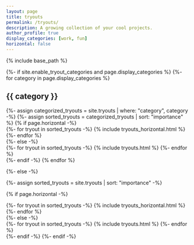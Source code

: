 ```yaml
---
layout: page
title: tryouts
permalink: /tryouts/
description: A growing collection of your cool projects.
author_profile: true
display_categories: [work, fun]
horizontal: false
---
```


{% include base_path %}

<!-- pages/tryouts.md -->
<div class="tryouts">
{%- if site.enable_tryout_categories and page.display_categories %}
  <!-- Display categorized tryouts -->
  {%- for category in page.display_categories %}
  <h2 class="category">{{ category }}</h2>
  {%- assign categorized_tryouts = site.tryouts | where: "category", category -%}
  {%- assign sorted_tryouts = categorized_tryouts | sort: "importance" %}
  <!-- Generate cards for each tryout -->
  {% if page.horizontal -%}
  <div class="container">
    <div class="row row-cols-2">
    {%- for tryout in sorted_tryouts -%}
      {% include tryouts_horizontal.html %}
    {%- endfor %}
    </div>
  </div>
  {%- else -%}
  <div class="grid">
    {%- for tryout in sorted_tryouts -%}
      {% include tryouts.html %}
    {%- endfor %}
  </div>
  {%- endif -%}
  {% endfor %}

{%- else -%}
<!-- Display tryouts without categories -->
  {%- assign sorted_tryouts = site.tryouts | sort: "importance" -%}
  <!-- Generate cards for each tryout -->
  {% if page.horizontal -%}
  <div class="container">
    <div class="row row-cols-2">
    {%- for tryout in sorted_tryouts -%}
      {% include tryouts_horizontal.html %}
    {%- endfor %}
    </div>
  </div>
  {%- else -%}
  <div class="grid">
    {%- for tryout in sorted_tryouts -%}
      {% include tryouts.html %}
    {%- endfor %}
  </div>
  {%- endif -%}
{%- endif -%}
</div>